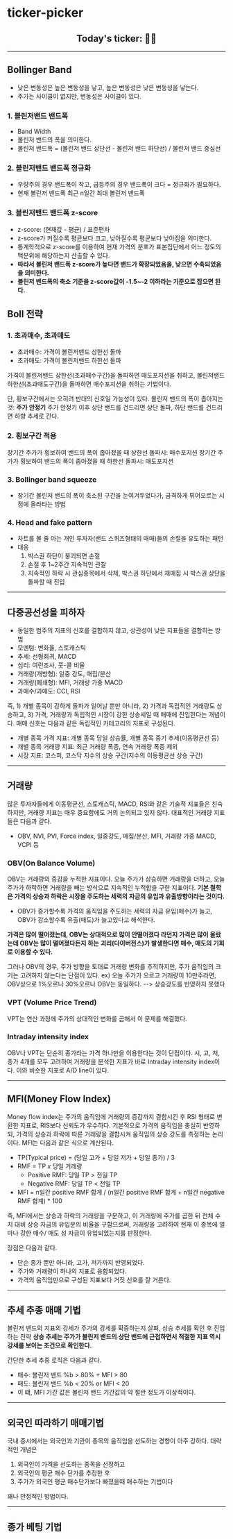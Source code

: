 # ticker-picker

## <center>Today's ticker: 👀🎉

---

## Bollinger Band
- 낮은 변동성은 높은 변동성을 낳고, 높은 변동성은 낮은 변동성을 낳는다.
- 주가는 사이클이 없지만, 변동성은 사이클이 있다.

### 1. 볼린저밴드 밴드폭
- Band Width
- 볼린저 밴드의 폭을 의미한다.
- 볼린저 밴드폭 = (볼린저 밴드 상단선 - 볼린저 밴드 하단선) / 볼린저 밴드 중심선

### 2. 볼린저밴드 밴드폭 정규화
- 우량주의 경우 밴드폭이 작고, 급등주의 경우 밴드폭이 크다 = 정규화가 필요하다.
- 현재 볼린저 밴드폭  최근 n일간 최대 볼린저 밴드폭

### 3. 볼린저밴드 밴드폭 z-score
- z-score: (현재값 - 평균) / 표준편차
- z-score가 커질수록 평균보다 크고, 낮아질수록 평균보다 낮아짐을 의미한다.
- 통계학적으로 z-score를 이용하여 현재 가격의 분포가 표본집단에서 어느 정도의 백분위에 해당하는지 산출할 수 있다.
- **따라서 볼린저 밴드폭 z-score가 높다면 밴드가 확장되었음을, 낮으면 수축되었음을 의미한다.**
- **볼린저 밴드폭의 축소 기준을 z-score값이 -1.5~-2 이하라는 기준으로 잡으면 된다.**


## Boll 전략
### 1. 초과매수, 초과매도
- 초과매수: 가격이 볼린저밴드 상한선 돌파
- 초과매도: 가격이 볼린저밴드 하한선 돌파

가격이 볼린저밴드 상한선(초과매수구간)을 돌파하면 매도포지션을 취하고,
볼린저밴드 하한선(초과매도구간)을 돌파하면 매수포지션을 취하는 기법이다.

단, 횡보구간에서는 오히려 반대의 신호일 가능성이 있다.
볼린저 밴드의 폭이 좁아지는 것: **주가 안정기**
주가 안정기 이후 상단 밴드를 건드리면 상단 돌파, 하단 밴드를 건드리면 하향 추세로 간다.

### 2. 횡보구간 적용
장기간 주가가 횡보하여 밴드의 폭이 좁아졌을 때 상한선 돌파시: 매수포지션
장기간 주가가 횡보하여 밴드의 폭이 좁아졌을 때 하한선 돌파시: 매도포지션

### 3. Bollinger band squeeze
- 장기간 볼린저 밴드의 폭이 축소된 구간을 눈여겨두었다가, 금격하게 튀어오르는 시점에 올라타는 방법

### 4. Head and fake pattern
- 차트를 볼 줄 아는 개인 투자자(밴드 스퀴즈형태의 매매)들의 손절을 유도하는 패턴
- 대응
  1. 박스권 하단이 붕괴되면 손절
  2. 손절 후 1~2주간 지속적인 관찰
  3. 지속적인 하락 시 관심종목에서 삭제, 박스권 하단에서 재매집 시 박스권 상단을 돌파할 때 진입

---
## 다중공선성을 피하자
- 동일한 범주의 지표의 신호를 결합하지 않고, 상관성이 낮은 지표들을 결합하는 방법
- 모멘텀: 변화율, 스토캐스틱
- 추세: 선형회귀, MACD
- 심리: 여런조사, 풋-콜 비율
- 거래량(개방형): 일중 강도, 매집/분산
- 거래량(폐쇄형): MFI, 거래량 가중 MACD
- 과매수/과매도: CCI, RSI

즉, 1) 개별 종목이 강하게 돌파가 일어날 뿐만 아니라, 2) 가격과 독립적인 거래량도 상승하고,
3) 가격, 거래량과 독립적인 시장이 강한 상승세일 때 매매에 진입한다는 개념이다.
매매 신호는 다음과 같은 독립적인 카테고리의 지표로 구성된다.
- 개별 종목 가격 지표: 개별 종목 당일 상승률, 개별 종목 중기 추세(이동평균선 등)
- 개별 종목 거래량 지표: 최근 거래량 폭증, 연속 거래량 폭증 제외
- 시장 지표: 코스피, 코스닥 지수의 상승 구간(지수의 이동평균선 상승 구간)

---
## 거래량
많은 투자자들에게 이동평균선, 스토캐스틱, MACD, RSI와 같은 기술적 지표들은 친숙하지만,
거래량 지표는 매우 중요함에도 거의 논의되고 있지 않다.
대표적인 거래량 지표들은 다음과 같다.
  - OBV, NVI, PVI, Force index, 일중강도, 매집/분산, MFI, 거래량 가중 MACD, VCPI 등

### OBV(On Balance Volume)
OBV는 거래량의 증감을 누적한 지표이다.
오늘 주가가 상승하면 거래량을 더하고, 오늘 주가가 하락하면 거래량을 빼는 방식으로 지속적인 누적합을 구한 지표이다.
**기본 철학은 가격의 상승과 하락은 시장을 주도하는 세력의 자금의 유입과 유출방향이라는 것이다.**
- OBV가 증가할수록 가격의 움직임을 주도하는 세력의 자금 유입(매수)가 늘고,
  OBV가 감소할수록 유출(매도)가 늘고있다고 해석한다.

**가격은 많이 떨어졌는데, OBV는 상대적으로 많이 안떨어졌다 라던지 가격은 많이 올랐는데 OBV는 많이 떨어졌다든지 하는**
**괴리(다이버전스)가 발생한다면 매수, 매도의 기회로 이용할 수 있다.**

그러나 OBV의 경우, 주가 방향을 토대로 거래량 변화를 추적하지만, 주가 움직임의 크기는 고려하지 않는다는 단점이 있다.
ex) 오늘 주가가 오르고 거래량이 10만주라면, OBV상으로 1%오르나 30%오르나 OBV는 동일하다.
--> 상승강도를 반영하지 못했다

### VPT (Volume Price Trend)
VPT는 연산 과정에 주가의 상대적인 변화를 곱해서 이 문제를 해결했다.

### Intraday intensity index
OBV나 VPT는 단순히 종가라는 가격 하나만을 이용한다는 것이 단점이다.
시, 고, 저, 종가 4개를 모두 고려하여 거래량을 분석한 지표가 바로 Intraday intensity index이다.
이와 비슷한 지표로 A/D line이 있다.

---
## MFI(Money Flow Index)
Money flow index는 주가의 움직임에 거래량의 증감까지 결함시킨 후 RSI 형태로 변환한 지표로, RIS보다 신뢰도가 우수하다.
기본적으로 가격의 움직임을 충실히 반영하되, 가격의 상승과 하락에 따른 거래량을 결합시켜 움직임의 상승 강도를 측정하는 논리이다.
MFI는 다음과 같은 식으로 계산된다.
- TP(Typical price) = (당일 고가 + 당일 저가 + 당일 종가) / 3
- RMF = TP *x* 당일 거래량
  - Positive RMF: 당일 TP > 전일 TP
  - Negative RMF: 당일 TP < 전일 TP
- MFI = n일간 positive RMF 합계 / (n일간 positive RMF 합계 + n일간 negative RMF 합계) * 100

즉, MFI에서는 상승과 하락의 거래량을 구분하고, 이 거래량에 주가를 곱한 뒤 전체 수치 대비 상승 자금의 유입분의 비율을 구함으로써,
거래량을 고려하여 현재 이 종목에 얼마나 강한 매수/ 매도 성 자금이 유입되었는지를 판정한다.

장점은 다음과 같다.
- 단순 종가 뿐만 아니라, 고가, 저가까지 반영되었다.
- 주가와 거래량이 하나의 지표로 융합되었다.
- 가격의 움직임만으로 구성된 지표보다 거짓 신호를 잘 거른다.

---
## 추세 추종 매매 기법
볼린저 밴드의 지표의 강세가 주가의 강세를 확증하는지 살펴, 상승 추세를 확인 후 진입하는 전략
**상승 추세는 주가가 볼린저 밴드의 상단 밴드에 근접하면서 적절한 지표 역시 강세를 보이는 조건으로 확인한다.**

간단한 추세 추종 로직은 다음과 같다.
- 매수: 볼린저 밴드 %b > 80% + MFI > 80
- 매도: 볼린저 밴드 %b < 20% or MFI < 20
- 이 떄, MFI 기간 값은 볼린저 밴드 기간값의 약 절반 정도가 이상적이다.

---
## 외국인 따라하기 매매기법
국내 증시에서는 외국인과 기관이 종목의 움직임을 선도하는 경향이 아주 강하다.
대략적인 개념은 
1) 외국인이 가격을 선도하는 종목을 선정하고
2) 외국인의 평균 매수 단가를 추정한 후 
3) 주가가 외국인 평균 매수단가보다 빠졌을때 매수하는 기법이다

꽤나 안정적인 방법이다.

---
## 종가 베팅 기법